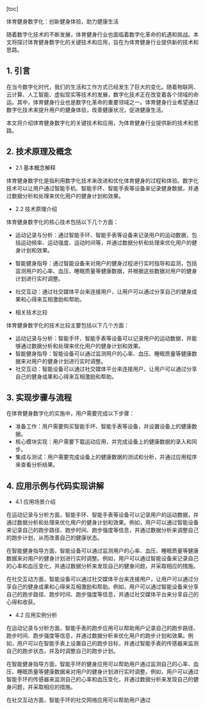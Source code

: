 
[toc]                    
                
                
体育健身数字化：创新健身体验，助力健康生活

随着数字化技术的不断发展，体育健身行业也面临着数字化革命的机遇和挑战。本文将探讨体育健身数字化的关键技术和应用，旨在为体育健身行业提供新的技术和思路。

## 1. 引言

在当今数字化时代，我们的生活和工作方式已经发生了巨大的变化。随着物联网、云计算、人工智能、虚拟现实等技术的发展，数字化技术正在改变着各个领域的命运。其中，体育健身行业也是数字化革命的重要领域之一。体育健身行业希望通过数字化技术来提升用户的健身体验，改善健康状况，促进健康生活。

本文将介绍体育健身数字化的关键技术和应用，为体育健身行业提供新的技术和思路。

## 2. 技术原理及概念

- 2.1 基本概念解释

体育健身数字化是指利用数字化技术来改进和优化体育健身的过程和体验。数字化技术可以让用户通过智能手机、智能手环、智能手表等设备来记录健身数据，并通过数据分析和处理来优化用户的健身计划和效果。

- 2.2 技术原理介绍

体育健身数字化的核心技术包括以下几个方面：

- 运动记录与分析：通过智能手环、智能手表等设备来记录用户的运动数据，包括运动频率、运动强度、运动时间等，并通过数据分析和处理来优化用户的健身计划和效果。
- 智能健身指导：通过智能设备来对用户的健身过程进行实时指导和监测，包括监测用户的心率、血压、睡眠质量等健康数据，并根据这些数据对用户的健身计划进行实时调整。
- 社交互动：通过社交媒体平台来连接用户，让用户可以通过分享自己的健身成果和心得来互相激励和帮助。

- 相关技术比较

体育健身数字化的技术比较主要包括以下几个方面：

- 运动记录与分析：智能手环、智能手表等设备可以记录用户的运动数据，并能够通过数据分析和处理来优化用户的健身计划和效果。
- 智能健身指导：智能设备可以通过监测用户的心率、血压、睡眠质量等健康数据来对用户的健身计划进行实时调整。
- 社交互动：智能设备可以通过社交媒体平台来连接用户，让用户可以通过分享自己的健身成果和心得来互相激励和帮助。

## 3. 实现步骤与流程

在体育健身数字化的实施中，用户需要完成以下步骤：

- 准备工作：用户需要购买智能手环、智能手表等设备，并设置设备上的健康数据。
- 核心模块实现：用户需要下载运动应用，并完成设备上的健康数据的录入和同步。
- 集成与测试：用户需要完成设备上的健康数据的测试和分析，并通过应用程序来查看分析结果。

## 4. 应用示例与代码实现讲解

- 4.1 应用场景介绍

在运动记录与分析方面，智能手环、智能手表等设备可以记录用户的运动数据，并通过数据分析和处理来优化用户的健身计划和效果。例如，用户可以通过智能设备来记录自己的跑步路径、跑步时间、跑步强度等信息，并通过数据分析来调整自己的跑步计划，从而改善自己的健康状态。

在智能健身指导方面，智能设备可以通过监测用户的心率、血压、睡眠质量等健康数据来对用户的健身计划进行实时调整。例如，用户可以通过智能设备来记录自己的心率和血压变化，并通过数据分析来发现自己的健身问题，并采取相应的措施。

在社交互动方面，智能设备可以通过社交媒体平台来连接用户，让用户可以通过分享自己的健身成果和心得来互相激励和帮助。例如，用户可以通过智能设备来分享自己的跑步路径、跑步时间、跑步强度等信息，并通过社交媒体平台来分享自己的心得和收获。

- 4.2 应用实例分析

在运动记录与分析方面，智能手表的跑步应用可以帮助用户记录自己的跑步路径、跑步时间、跑步强度等信息，并通过数据分析来优化用户的跑步计划和效果。例如，用户可以在智能手表上设置自己的跑步目标，并通过智能手表的传感器来监测自己的跑步状态，并及时调整自己的跑步计划。

在智能健身指导方面，智能手环的健身应用可以帮助用户通过监测自己的心率、血压、睡眠质量等健康数据来对用户的健身计划进行实时调整。例如，用户可以通过智能手环的传感器来监测自己的心率和血压变化，并通过数据分析来发现自己的健身问题，并采取相应的措施。

在社交互动方面，智能手环的社交网络应用可以帮助用户通过

